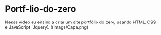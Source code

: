 # Portf-lio-do-zero
Nesse vídeo eu ensino a criar um site portfólio do zero, usando HTML, CSS e JavaScript (Jquery).
!(image/Capa.png)

